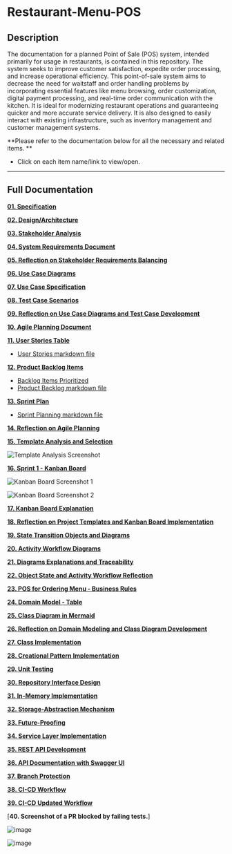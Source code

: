 # Restaurant-Menu-POS

## Description
The documentation for a planned Point of Sale (POS) system, intended primarily for usage in restaurants, is contained in this repository. 
The system seeks to improve customer satisfaction, expedite order processing, and increase operational efficiency. 
This point-of-sale system aims to decrease the need for waitstaff and order handling problems by incorporating essential features like menu browsing, order customization, digital payment processing, and real-time order communication with the kitchen. 
It is ideal for modernizing restaurant operations and guaranteeing quicker and more accurate service delivery. It is also designed to easily interact with existing infrastructure, such as inventory management and customer management systems.

**Please refer to the documentation below for all the necessary and related items. **
- Click on each item name/link to view/open.

---

## Full Documentation

[**01. Specification**](https://github.com/MasizoleSukwana/Restaurant-Menu-POS/blob/main/Restaurant%20Menu%20Ordering-POS%20Specification.md)

[**02. Design/Architecture**](https://github.com/MasizoleSukwana/Restaurant-Menu-POS/blob/main/Architectural%20Diagrams.md)

[**03. Stakeholder Analysis**](https://github.com/MasizoleSukwana/Restaurant-Menu-POS/blob/main/Restaurant%20POS%20for%20Ordering%20MENU%20-%20Stakeholder%20Analysis.md)

[**04. System Requirements Document**](https://github.com/MasizoleSukwana/Restaurant-Menu-POS/blob/main/Restaurant%20POS%20for%20Ordering%20MENU%20%E2%80%93%20System%20Requiremets%20Document.md)

[**05. Reflection on Stakeholder Requirements Balancing**](https://github.com/MasizoleSukwana/Restaurant-Menu-POS/blob/main/Reflection.md)

[**06. Use Case Diagrams**](https://github.com/MasizoleSukwana/Restaurant-Menu-POS/blob/main/Use%20Case%20Diagrams.md)

[**07. Use Case Specification**](https://github.com/MasizoleSukwana/Restaurant-Menu-POS/blob/main/Use%20Case%20Specification.md)

[**08. Test Case Scenarios**](https://github.com/MasizoleSukwana/Restaurant-Menu-POS/blob/main/Test%20Cases.md)

[**09. Reflection on Use Case Diagrams and Test Case Development**](https://github.com/MasizoleSukwana/Restaurant-Menu-POS/blob/main/Assignment%205%20Reflection.md)

[**10. Agile Planning Document**](https://github.com/MasizoleSukwana/Restaurant-Menu-POS/blob/main/Sprint%20Planning.md)

[**11. User Stories Table**](https://github.com/users/MasizoleSukwana/projects/2)
- [User Stories markdown file](https://github.com/MasizoleSukwana/Restaurant-Menu-POS/blob/main/User%20Stories%20Table.md)
  
[**12. Product Backlog Items**](https://github.com/MasizoleSukwana/Restaurant-Menu-POS/issues)
- [Backlog Items Prioritized](https://github.com/MasizoleSukwana/Restaurant-Menu-POS/milestones)
- [Product Backlog markdown file](https://github.com/MasizoleSukwana/Restaurant-Menu-POS/blob/main/Product%20Backlog%20Table.md)

[**13. Sprint Plan**](https://github.com/MasizoleSukwana/Restaurant-Menu-POS/milestone/2)
- [Sprint Planning markdown file](https://github.com/MasizoleSukwana/Restaurant-Menu-POS/blob/main/Sprint%20Planning.md)

[**14. Reflection on Agile Planning**](https://github.com/MasizoleSukwana/Restaurant-Menu-POS/blob/main/Reflection%20on%20Agile%20Planning.md)


[**15. Template Analysis and Selection**](https://github.com/MasizoleSukwana/Restaurant-Menu-POS/blob/main/Template%20Analysis%20and%20Selection.md)

![Template Analysis Screenshot](https://github.com/user-attachments/assets/ab4c6099-add4-4614-889d-34d5df6b252f)


[**16. Sprint 1 - Kanban Board**](https://github.com/users/MasizoleSukwana/projects/5)

![Kanban Board Screenshot 1](https://github.com/user-attachments/assets/f0f0b184-14f2-4b19-beb4-be9bb0ab09c9)

![Kanban Board Screenshot 2](https://github.com/user-attachments/assets/3a029705-03c7-40a6-9bbb-38b6a97cbc97)


[**17. Kanban Board Explanation**](https://github.com/MasizoleSukwana/Restaurant-Menu-POS/blob/main/Kanban%20Board%20Explanation.md)

[**18. Reflection on Project Templates and Kanban Board Implementation**](https://github.com/MasizoleSukwana/Restaurant-Menu-POS/blob/main/Reflection%20on%20Templates%20%26%20Kanban%20Board%20Implementation.md)

[**19. State Transition Objects and Diagrams**](https://github.com/MasizoleSukwana/Restaurant-Menu-POS/blob/main/State%20Transition%20Diagrams.md)

[**20. Activity Workflow Diagrams**](https://github.com/MasizoleSukwana/Restaurant-Menu-POS/blob/main/Activity%20Workflow%20Diagrams.md)

[**21. Diagrams Explanations and Traceability**](https://github.com/MasizoleSukwana/Restaurant-Menu-POS/blob/main/Diagrams%20Explanations%20and%20Traceability.md)

[**22. Object State and Activity Workflow Reflection**](https://github.com/MasizoleSukwana/Restaurant-Menu-POS/blob/main/Object%20State%20and%20Activity%20Workflow%20Reflection.md)

[**23. POS for Ordering Menu - Business Rules**](https://github.com/MasizoleSukwana/Restaurant-Menu-POS/blob/main/System%20Business%20Rules.md)

[**24. Domain Model - Table**](https://github.com/MasizoleSukwana/Restaurant-Menu-POS/blob/main/Domain%20Model.md)

[**25. Class Diagram in Mermaid**](https://github.com/MasizoleSukwana/Restaurant-Menu-POS/blob/main/Class%20Diagram%20in%20Mermaid.md)

[**26. Reflection on Domain Modeling and Class Diagram Development**](https://github.com/MasizoleSukwana/Restaurant-Menu-POS/blob/main/Reflection%20on%20Domain%20Modeling%20and%20Class%20Diagram.md)

[**27. Class Implementation**](https://github.com/MasizoleSukwana/Restaurant-Menu-POS/tree/main/src)

[**28. Creational Pattern Implementation**](https://github.com/MasizoleSukwana/Restaurant-Menu-POS/tree/main/creational_patterns)

[**29. Unit Testing**](https://github.com/MasizoleSukwana/Restaurant-Menu-POS/tree/main/tests)

[**30. Repository Interface Design**](https://github.com/MasizoleSukwana/Restaurant-Menu-POS/blob/main/CRUDCoverage/Application.py)

[**31. In-Memory Implementation**](https://github.com/MasizoleSukwana/Restaurant-Menu-POS/blob/main/InMemory/store_memory.py)

[**32. Storage-Abstraction Mechanism**](https://github.com/MasizoleSukwana/Restaurant-Menu-POS/blob/main/Factories/Storage-Abstraction%20Mechanism.py)

[**33. Future-Proofing**](https://github.com/MasizoleSukwana/Restaurant-Menu-POS/blob/main/Future-Proofing_for_NewCode/OrderRepo.py)

[**34. Service Layer Implementation**](https://github.com/MasizoleSukwana/Restaurant-Menu-POS/tree/main/Service%20Layer%20Implementation)

[**35. REST API Development**](https://github.com/MasizoleSukwana/Restaurant-Menu-POS/blob/main/REST_API/Main.py)

[**36. API Documentation with Swagger UI**](https://github.com/MasizoleSukwana/Restaurant-Menu-POS/blob/main/REST_API/Docs/API%20Endpoints.md)

[**37. Branch Protection**](https://github.com/MasizoleSukwana/Restaurant-Menu-POS/blob/main/Branch%20Protection.md)

[**38. CI-CD Workflow**](https://github.com/MasizoleSukwana/Restaurant-Menu-POS/blob/main/.github/workflows/ci-cd.yml)

[**39. CI-CD Updated Workflow**](https://github.com/MasizoleSukwana/Restaurant-Menu-POS/blob/main/.github/workflows/ci-cd.yml)

[**40. Screenshot of a PR blocked by failing tests.**]

![image](https://github.com/user-attachments/assets/edc8b662-bdbd-4f32-8282-f9c8f8eb5eb1)

![image](https://github.com/user-attachments/assets/6100bb4b-3a02-4106-b7a2-1b4265205a0d)
